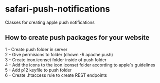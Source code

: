 # safari-push-notifications
Classes for creating apple push notifications

## How to create push packages for your website

1 - Create push folder in server <br>
2 - Give permisions to folder (chown -R apache push) <br>
3 - Create icon.iconset folder inside of push folder <br>
4 - Add the icons to the icon.iconset folder according to apple´s guidelines  <br>
5 - Add p12 keyfile to push folder <br>
6 - Create .htaccess rule to create REST endpoints <br>

